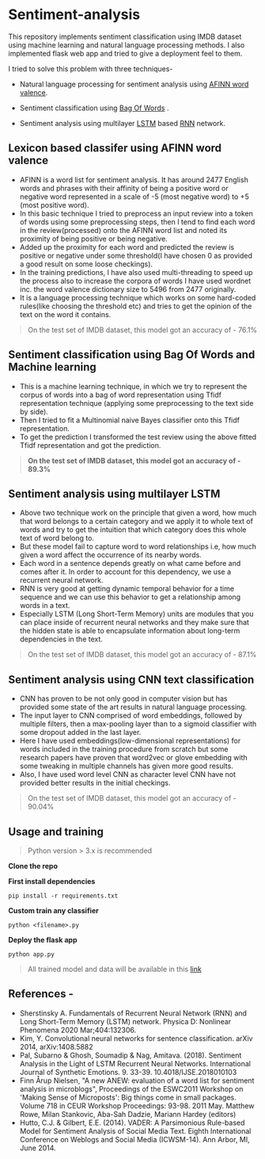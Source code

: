 # Sentiment-analysis

This repository implements sentiment classification using IMDB dataset using machine learning and natural language processing methods. I also implemented flask web app and tried to give a deployment feel to them.

I tried to solve this problem with three techniques-
- Natural language processing for sentiment analysis using [AFINN word valence](http://www2.imm.dtu.dk/pubdb/views/publication_details.php?id=6010). 

- Sentiment classification using [Bag Of Words](https://en.wikipedia.org/wiki/Bag-of-words_model) .

- Sentiment analysis using multilayer [LSTM](https://en.wikipedia.org/wiki/Long_short-term_memory) based [RNN](https://en.wikipedia.org/wiki/Recurrent_neural_network) network.

## Lexicon based classifer using AFINN word valence

- AFINN is a word list for sentiment analysis. It has around 2477 English words and phrases with their affinity of being a positive word or negative word represented in a scale of -5 (most negative word) to +5 (most positive word).
- In this basic technique I tried to preprocess an input review into a token of words using some preprocessing steps, then I tend to find each word in the review(processed) onto the AFINN word list and noted its proximity of being positive or being negative.
- Added up the proximity for each word and predicted the review is positive or negative under some threshold(I have chosen 0 as provided a good result on some loose checkings).
- In the training predictions, I have also used multi-threading to speed up the process also to increase the corpora of words I have used wordnet inc. the word valence dictionary size to 5496 from 2477 originally.
- It is a language processing technique which works on some hard-coded rules(like choosing the threshold etc) and tries to get the opinion of the text on the word it contains.
> On the test set of IMDB dataset, this model got an accuracy of - 76.1% 

## Sentiment classification using Bag Of Words and Machine learning

- This is a machine learning technique, in which we try to represent the corpus of words into a bag of word representation using Tfidf representation technique (applying some preprocessing to the text side by side). 
- Then I tried to fit a Multinomial naive Bayes classifier onto this Tfidf representation.
- To get the prediction I transformed the test review using the above fitted Tfidf representation and got the prediction.
>  **On the test set of IMDB dataset, this model got an accuracy of - 89.3%**

## Sentiment analysis using multilayer LSTM

- Above two technique work on the principle that given a word, how much that word belongs to a certain category and we apply it to whole text of words and try to get the intuition that which category does this whole text of word belong to.
- But these model fail to capture word to word relationships i.e, how much given a word affect the occurrence of its nearby words.
- Each word in a sentence depends greatly on what came before and comes after it. In order to account for this dependency, we use a recurrent neural network.
- RNN is very good at getting dynamic temporal behavior for a time sequence and we can use this behavior to get a relationship among words in a text.
- Especially LSTM (Long Short-Term Memory) units are modules that you can place inside of recurrent neural networks and they make sure that the hidden state is able to encapsulate information about long-term dependencies in the text.
> On the test set of IMDB dataset, this model got an accuracy of - 87.1%
 
 ## Sentiment analysis using CNN text classification
 
- CNN has proven to be not only good in computer vision but has provided some state of the art results in natural language processing.
- The input layer to CNN comprised of word embeddings, followed by multiple filters, then a max-pooling layer than to a sigmoid classifier with some dropout added in the last layer.
- Here I have used embeddings(low-dimensional representations) for words included in the training procedure from scratch but some research papers have proven that word2vec or glove embedding with some tweaking in multiple channels has given more good results.
- Also, I have used word level CNN as character level CNN have not provided better results in the initial checkings.
> On the test set of IMDB dataset, this model got an accuracy of - 90.04%
 
 ## Usage and training
 
 > Python version > 3.x is recommended 
 
 **Clone the repo**
 
 **First install dependencies** 
 
 ```
 pip install -r requirements.txt
 ```
 **Custom train any classifier**
 
 ```
 python <filename>.py
 ```
 
 **Deploy the flask app**
 
 ```
 python app.py
 ```
 
 > All trained model and data will be available in this [link]()

## References - 
- Sherstinsky A. Fundamentals of Recurrent Neural Network (RNN) and Long Short-Term Memory (LSTM) network. Physica D: Nonlinear Phenomena 2020 Mar;404:132306.
- Kim, Y. Convolutional neural networks for sentence classification. arXiv 2014, arXiv:1408.5882
- Pal, Subarno & Ghosh, Soumadip & Nag, Amitava. (2018). Sentiment Analysis in the Light of LSTM Recurrent Neural Networks. International Journal of Synthetic Emotions. 9. 33-39. 10.4018/IJSE.2018010103
- Finn Årup Nielsen, "A new ANEW: evaluation of a word list for sentiment analysis in microblogs", Proceedings of the ESWC2011 Workshop on 'Making Sense of Microposts': Big things come in small packages. Volume 718 in CEUR Workshop Proceedings: 93-98. 2011 May. Matthew Rowe, Milan Stankovic, Aba-Sah Dadzie, Mariann Hardey (editors)
- Hutto, C.J. & Gilbert, E.E. (2014). VADER: A Parsimonious Rule-based Model for Sentiment Analysis of Social Media Text. Eighth International Conference on Weblogs and Social Media (ICWSM-14). Ann Arbor, MI, June 2014.
